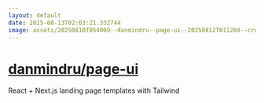 ```yaml
---
layout: default
date: 2025-08-13T02:03:21.332744
image: assets/20250810T054009--danmindru--page-ui--20250812T011204--cropped.png
---
```


# [danmindru/page-ui](https://github.com/danmindru/page-ui)

React + Next.js landing page templates with Tailwind
